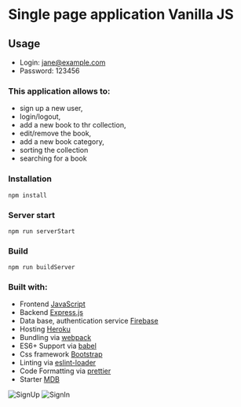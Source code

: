 # Single page application Vanilla JS 

## Usage
* Login: jane@example.com
* Password: 123456


### This application allows to:
- sign up a new user,
- login/logout,
- add a new book to thr collection,
- edit/remove the book,
- add a new book category,
- sorting the collection
- searching for a book

### Installation
```
npm install
```

### Server start
```
npm run serverStart
```

### Build
```
npm run buildServer
```

### Built with:
* Frontend [JavaScript](https://www.javascript.com/)
* Backend [Express.js](https://expressjs.com/)
* Data base, authentication service [Firebase](https://firebase.google.com/) 
* Hosting [Heroku](https://dashboard.heroku.com/) 
* Bundling via [webpack](https://github.com/webpack/webpack)
* ES6+ Support via [babel](https://babeljs.io/)
* Css framework [Bootstrap](https://getbootstrap.com/)
* Linting via [eslint-loader](https://github.com/MoOx/eslint-loader)
* Code Formatting via [prettier](https://github.com/prettier/prettier)
* Starter [MDB](https://github.com/mdbootstrap/mdb-ui-kit/)

![SignUp](https://user-images.githubusercontent.com/50084927/107155164-1e946b00-6977-11eb-8cc4-36467d41061a.gif)
![SignIn](https://user-images.githubusercontent.com/50084927/107155362-3e785e80-6978-11eb-9ccb-d84179aa8d9b.gif)
